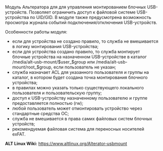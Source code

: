 Модуль Альтератора для для управления монтированием блочных USB-устройств. Позволяет ограничить доступ к файловой системе USB-устройства по UID/GID.
В модуле также предусмотрена возможность просмотра журнала событий подключения/отключения USB-устройств.

Особенности работы модуля:

* если для устройства не создано правило, то служба не вмешивается в логику монтирования USB-устройства;
* если для устройства создано правило, то служба монтирует блочные устройства на назначенном USB-устройстве
в каталог /media/alt-usb-mount/$user_$group или /media/alt-usb-mount/root_$group, если пользователь не указан;
* служба назначает ACL для указанного пользователя и группы на каталог, в котором будет создана точка монтирования блочного устройства;
* в правилах можно указать только существующего локального пользователя и пользовательскую группу;
* доступ к USB-устройству назначенному пользователю и группе предоставляется полностью (rw);
* любой пользователь может отмонтировать устройство через стандартные средства ОС;
* служба не вмешивается в права самих файловых систем блочных устройств;
* рекомендуемая файловая система для переносных носителей exFAT.

**ALT Linux Wiki:** <https://www.altlinux.org/Alterator-usbmount>
